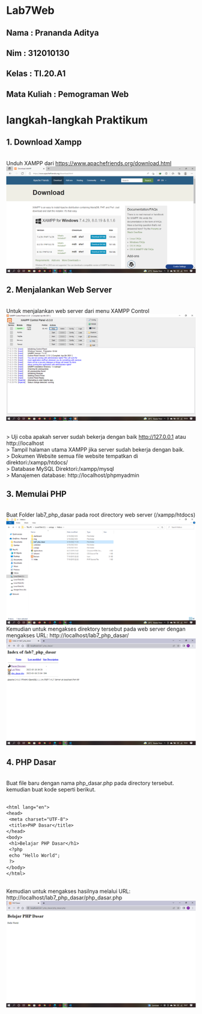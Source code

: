 # Lab7Web

## Nama : Prananda Aditya

## Nim : 312010130

## Kelas : TI.20.A1

## Mata Kuliah : Pemograman Web

# langkah-langkah Praktikum

## 1. Download Xampp

<br> Unduh XAMPP dari https://www.apachefriends.org/download.html
![p](Img/SS1.png)

## 2. Menjalankan Web Server

<br>Untuk menjalankan web server dari menu XAMPP Control
![p](Img/SS2.png)

<br>> Uji coba apakah server sudah bekerja dengan baik http://127.0.0.1 atau http://localhost
<br>> Tampil halaman utama XAMPP jika server sudah bekerja dengan baik.
<br>> Dokumen Website semua file website tempatkan di direktori:/xampp/htdocs/
<br>> Database MySQL Direktori:/xampp/mysql
<br>> Manajemen database: http://localhost/phpmyadmin

## 3. Memulai PHP

<br>Buat Folder lab7_php_dasar pada root directory web server (/xampp/htdocs)
![p](Img/SS3.png)
<br>Kemudian untuk mengakses direktory tersebut pada web server dengan mengakses URL: http://localhost/lab7_php_dasar/
![p](Img/SS4.png)

## 4. PHP Dasar

<br>Buat file baru dengan nama php_dasar.php pada directory tersebut. kemudian buat kode seperti berikut.

```<!DOCTYPE html>

<html lang="en">
<head>
 <meta charset="UTF-8">
 <title>PHP Dasar</title>
</head>
<body>
 <h1>Belajar PHP Dasar</h1>
 <?php
 echo "Hello World";
 ?>
</body>
</html>
```

<br> Kemudian untuk mengakses hasilnya melalui URL: http://localhost/lab7_php_dasar/php_dasar.php
![p](Img/SS5.png)
